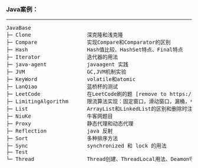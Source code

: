 ### Java案例：

----

<pre>
JavaBase
├─ Clone                  深克隆和浅克隆
├─ Compare                实现Compare和Comparator的区别
├─ Hash                   Hash值比较、HashSet特点、Final特点
├─ Iterator               迭代器的用法
├─ java-agent             javaagent 实践
├─ JVM                    GC,JVM机制实验
├─ KeyWord                volatile和atomic
├─ LanQiao                蓝桥杯的测试
├─ LeetCode               在LeetCode刷的题 [remove to https://github.com/zhihui-Yu/Leet-Code
├─ LimitingAlgorithm      限流算法实现：固定窗口，滑动窗口，漏桶，令牌桶。 [分布式redis实现可自己查询，皆有]
├─ List                   ArrayList和LinkedList的区别和删除时注意的点
├─ NiuKe                  牛客网题目
├─ Proxy                  静态代理和动态代理
├─ Reflection             java 反射
├─ Sort                   多种排序方法
├─ Sync                   synchronized 和 lock 的用法
├─ Test
└─ Thread                 Thread创建、ThreadLocal用法、Deamon守护线程 CountDownLatch和CyclicBarrier区别
</pre>